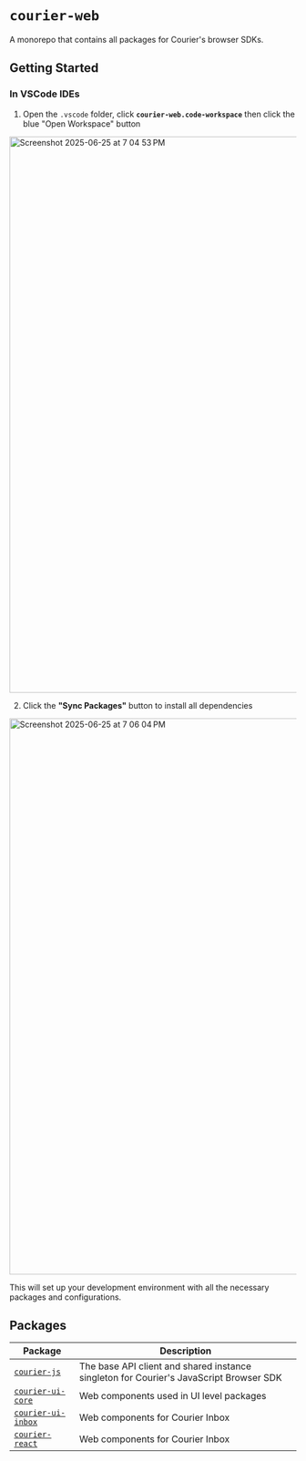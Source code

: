 # `courier-web`

A monorepo that contains all packages for Courier's browser SDKs.

## Getting Started

### In VSCode IDEs

1. Open the `.vscode` folder, click **`courier-web.code-workspace`** then click the blue "Open Workspace" button
<img width="977" alt="Screenshot 2025-06-25 at 7 04 53 PM" src="https://github.com/user-attachments/assets/0d7d1a5f-6664-4b9f-8071-26d1e7521cba" />

2. Click the **"Sync Packages"** button to install all dependencies
<img width="977" alt="Screenshot 2025-06-25 at 7 06 04 PM" src="https://github.com/user-attachments/assets/8326a66d-2d8a-4831-880a-d165e48a7fa4" />

This will set up your development environment with all the necessary packages and configurations.

## Packages

| Package | Description |
|---------|-------------|
| [`courier-js`](./@trycourier/courier-js/README.md) | The base API client and shared instance singleton for Courier's JavaScript Browser SDK |
| [`courier-ui-core`](./@trycourier/courier-ui-core/README.md) | Web components used in UI level packages |
| [`courier-ui-inbox`](./@trycourier/courier-ui-inbox/README.md) | Web components for Courier Inbox |
| [`courier-react`](./@trycourier/courier-react/README.md) | Web components for Courier Inbox |
